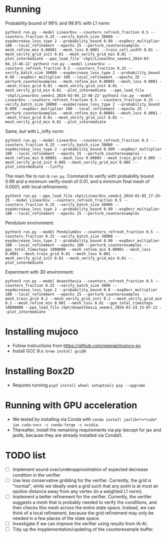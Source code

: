 # Running

Probability bound of 99% and 99.9% with L1 norm:

```python3 run.py --model LinearEnv --counterx_refresh_fraction 0.5 --counterx_fraction 0.25 --verify_batch_size 30000 --expdecrease_loss_type 2 --probability_bound 0.99 --expDecr_multiplier 100 --local_refinement --epochs 25 --perturb_counterexamples --mesh_refine_min 0.00001 --mesh_loss 0.0001 --train_cell_width 0.01 --mesh_verify_grid_init 0.01 --mesh_verify_grid_min 0.01 --plot_intermediate --ppo_load_file 'ckpt/LinearEnv_seed=1_2024-03-04_13-46-22'```
```python3 run.py --model LinearEnv --counterx_refresh_fraction 0.5 --counterx_fraction 0.25 --verify_batch_size 30000 --expdecrease_loss_type 2 --probability_bound 0.99 --expDecr_multiplier 100 --local_refinement --epochs 25 --perturb_counterexamples --mesh_refine_min 0.00001 --mesh_loss 0.0001 --mesh_train_grid 0.01 --mesh_verify_grid_init 0.01 --mesh_verify_grid_min 0.01 --plot_intermediate  --ppo_load_file 'ckpt/LinearEnv_seed=1_2024-03-04_13-46-22'```
```python3 run.py --model LinearEnv --counterx_refresh_fraction 0.5 --counterx_fraction 0.25 --verify_batch_size 30000 --expdecrease_loss_type 2 --probability_bound 0.999 --expDecr_multiplier 100 --local_refinement --epochs 25 --perturb_counterexamples --mesh_refine_min 0.00001 --mesh_loss 0.0001 --mesh_train_grid 0.01 --mesh_verify_grid_init 0.01 --mesh_verify_grid_min 0.01 --plot_intermediate```

Same, but with L_infty norm:

```python3 run.py --model LinearEnv --counterx_refresh_fraction 0.5 --counterx_fraction 0.25 --verify_batch_size 30000 --expdecrease_loss_type 2 --probability_bound 0.999 --expDecr_multiplier 100 --local_refinement --epochs 25 --perturb_counterexamples --mesh_refine_min 0.00001 --mesh_loss 0.00005 --mesh_train_grid 0.005 --mesh_verify_grid_init 0.005 --mesh_verify_grid_min 0.005 --plot_intermediate --linfty```



The main file to run is `run.py`. Command to verify with probability bound 0.99 and a minimum verify mesh of 0.01, and a minimum final mesh of 0.0001, with local refinements:

```python3 run.py --ppo_load_file ckpt/LinearEnv_seed=1_2024-01-05_17-29-25 --model LinearEnv --counterx_refresh_fraction 0.5 --counterx_fraction 0.25 --verify_batch_size 30000 --expdecrease_loss_type 2 --probability_bound 0.99 --expDecr_multiplier 100 --local_refinement --epochs 25 --perturb_counterexamples```

Pendulum environment:

```python3 run.py --model PendulumEnv --counterx_refresh_fraction 0.5 --counterx_fraction 0.25 --verify_batch_size 30000 --expdecrease_loss_type 2 --probability_bound 0.90 --expDecr_multiplier 100 --local_refinement --epochs 100 --perturb_counterexamples --ppo_total_timesteps 1000000 --mesh_refine_min 0.00001 --mesh_loss 0.0001 --mesh_train_grid 0.01 --mesh_loss 0.001 --mesh_verify_grid_init 0.01 --mesh_verify_grid_min 0.01 --plot_intermediate```

Experiment with 3D environment:

```python3 run.py --model Anaesthesia --counterx_refresh_fraction 0.5 --counterx_fraction 0.25 --verify_batch_size 3000 --expdecrease_loss_type 2 --probability_bound 0.8 --expDecr_multiplier 100 --local_refinement --epochs 25 --perturb_counterexamples --mesh_train_grid 0.2 --mesh_verify_grid_init 0.1 --mesh_verify_grid_min 0.1 --mesh_refine_min 0.001 --mesh_loss 0.01 --ppo_total_timesteps 10000000 --ppo_load_file ckpt/Anaesthesia_seed=1_2024-01-24_15-07-12 --plot_intermediate```

# Installing mujoco

- Follow instructions from https://github.com/openai/mujoco-py
- Install GCC 9.x: `brew install gcc@9`

# Installing Box2D

- Requires running `pip3 install wheel setuptools pip --upgrade`

# Running with GPU acceleration

- We tested by installing via Conda with `conda install jaxlib=*=*cuda* jax cuda-nvcc -c conda-forge -c nvidia`.
- Thereafter, install the remaining requirements via pip (except for jax and jaxlib, because they are already installed via Conda!).

# TODO list

- [ ] Implement sound over/underapproximation of expected decrease condition in the verifier
- [ ] Use less conservative gridding for the verifier. Currently, the grid is "normal", while we ideally want a grid such that any point is at most an epsilon distance away from any vertex (in a weighted L1 norm).
- [ ] Implement a better refinement for the verifier. Currently, the verifier suggests a mesh that is probably needed to verify the conditions, and then checks this mesh across the entire state space. Instead, we can think of a local refinement, because the grid refinement may only be needed in a few places of the state space.
- [ ] Investigate if we can improve the verifier using results from IA-AI.
- [ ] Tidy up the impplementation/updating of the counterexample buffer.